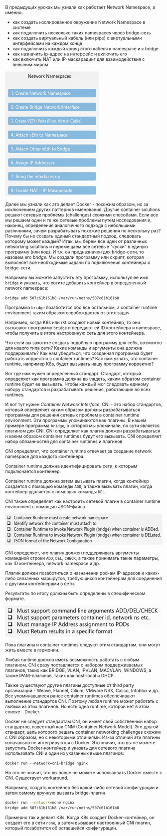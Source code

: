 В предыдущих уроках мы узнали как работает Network Namespace, а именно:
- как создать изолированное окружение Network Namespace в системе
- как подключить несколько таких namespaces через bridge-сеть
- как создать виртуальный кабель (или pipe) с виртуальными интерфейсами на каждом конце
- как подключить каждый конец этого кабеля к namespace и к bridge
- как назначить ip-адрес на интерфейс и включить его
- как включить NAT или IP-маскарадинг для взаимодействия с внешним миром

<img src="image.png" width="300" height="400"><br>

Далее мы узнали как это делает Docker - похожим образом, но за исключением других паттернов именования. Другие container solutions решают сетевые проблемы (challenges) схожими способами. Если все мы решаем одни и те же сетевые проблемы путем исследования и, наконец, определения аналогичного подхода  с небольшими различиями, зачем разрабатывать похожие решения по нескольку раз? Почему бы не создать единый стандартный подход, следовать которому может каждый? Итак, мы берем все идеи от различных networking solutions и перемещаем все сетевые "куски" в единую программу (или код). И т.к. он предназначен для bridge-сети, то назовем его *bridge*. Мы создали программу или скрипт, которая выполняет все необходимые задачи по подключения контейнера к bridge-сети.

Например вы можете запустить эту программу, используя ее имя `bridge` и указать, что хотите добавить контейнер в определенный network namespace:

`bridge add 507c61b161b8 /var/run/netns/507c61b161b8`

Программа `bridge` позаботится обо все остальном, а container runtime environment таким образом освобождается от этих задач.

Например, когда K8s или rkt создают новый контейнер, то они вызывают программу `bridge` и передают ей ID контейнера и namespace, чтобы получить в итоге настроенную сеть для этого контейнера.

Что если вы захотите создать подобную программу для себя, возможно для нового типа сети? Какие команды и аргументы она должна поддерживать? Как нам убедиться, что созданная программа будет работать корректно с container runtimes? Как нам узнать, что container runtime, например K8s, будет вызывать нашу программу корректно?

Вот где нам нужен определенный стандарт. Стандарт, который определяет как программа должна выглядеть, каким образом container runtime будет ее вызывать. Чтобы каждый мог следовать единому набору стандартов и разрабатывать решения, работающие во всех runtimes.

И вот тут нужен *Container Network Interface*. CNI - это набор стандартов, который определяет каким образом должны разрабатываться программы для решения сетевых проблем в container runtime environment. Эти программы упоминаются как плагины. В нашем примере программа `bridge`, о которой мы упоминали, по сути является плагином для CNI. CNI определяет как плагин должен разрабатываться и каким образом container runtimes будут его вызывать. CNI определяет набор обязанностей для container runtimes и плагинов.

CNI определяет, что container runtime отвечает за создание network namespace для каждого контейнера.

Container runtime должна идентифицировать сети, к которым подключается контейнер.

Container runtime должна затем вызывать плагин, когда контейнер создается с помощью команды `ADD`, а также вызывать плагин, когда контейнер удаляется с помощью команды `DEL`.

CNI также определяет как настроить сетевой плагин в container runtime environment с помощью JSON-файла.

<img src="image-1.png" width="600" height="100"><br>

CNI определяет, что плагин должен поддерживать аргументы командной строки `ADD`, `DEL`, `CHECK`, а также принимать такие параметры, как ID контейнера, network namespace и др.

Плагин должен позаботиться о назначении pod-ам IP-адресов и каких-либо связанных маршрутов, требующихся контейнерам для соединения с другими контейнерами в сети.

Результаты по итогу должны быть определены в специфическом формате.

<img src="image-2.png" width="500" height="100"><br>

Пока плагины и container runtimes следуют этим стандартам, они могут жить вместе в гармонии.

Любая runtime должна иметь возможность работать с любым плагином. CNI сразу поставляется с набором поддерживаемых плагинов, таких как BRIDGE, VLAN, IPVLAN, MACVLAN, WINDOWS, а также IPAM-плагинов, таких как host-local и DHCP.

Также существуют другие плагины доступные от third party организаций - Weave, Flannel, Cilium, VMware NSX, Calico, Infoblox и др. Все упоминавшиеся ранее container runtimes обеспечивают выполнение стандартов CNI. Поэтому любая runtime может работать с любым из этих плагинов. Но есть одна runtime, которой нет в этом списке - Docker.

Docker не следует стандартам CNI, он имеет свой собственный набор стандартов, известный как CNM (Container Network Model). Это другой стандарт, цель которого решать container networking challenges схожим с CNI образом, но с некоторыми отличиями. Из-за отличий эти плагины изначально не интегрируются с Docker. Это значит, что вы не можете запустить Docker-контейнер и указать для сетевого плагина использовать CNI и один из указанных выше плагинов:

`docker run --network=cni-bridge nginx`

Но это не значит, что вы вовсе не можете использовать Docker вместе с CNI. Существует workaround.

Например, создать контейнер без какой-либо сетевой конфигурации и затем самому вручную вызвать bridge-плагин.

```bash
docker run --network=none nginx
bridge add 507c61b161b8 /var/run/netns/507c61b161b8
```

Примерно так и делает K8s. Когда K8s создает Docker-контейнер, он создает его в сети `none`, а затем вызывает настроенный CNI плагин, который позаботится об оставшейся конфигурации.